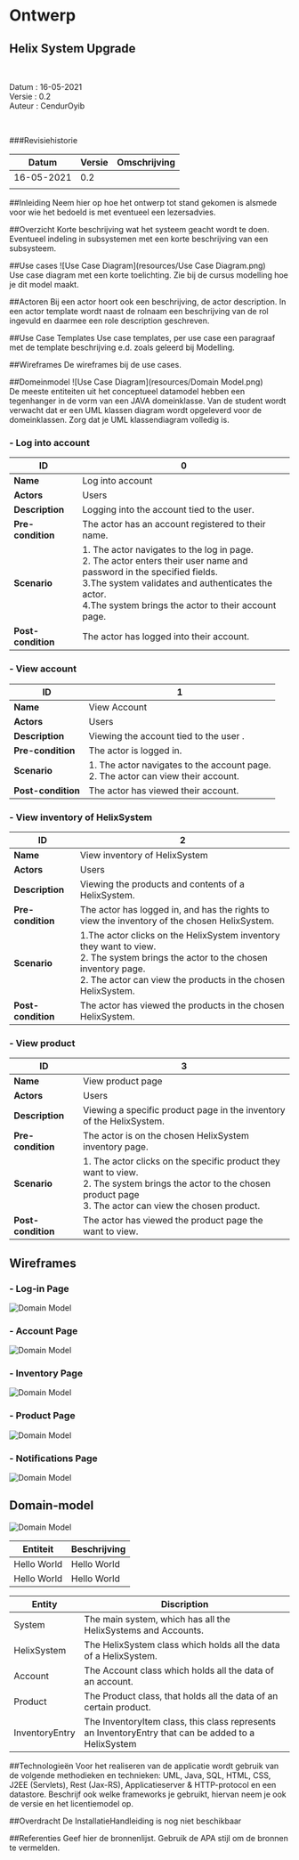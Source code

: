 Ontwerp
================
Helix System Upgrade
--------------------

&nbsp;

Datum : 16-05-2021\
Versie : 0.2\
Auteur : CendurOyib

&nbsp;

###Revisiehistorie

| **Datum**  | **Versie** | **Omschrijving** |
|------------|------------|------------------|
| 16-05-2021 |    0.2     |                  |
|            |            |                  |

##Inleiding
Neem hier op hoe het ontwerp tot stand gekomen is alsmede voor wie het bedoeld is 
met eventueel een lezersadvies.

##Overzicht
Korte beschrijving wat het systeem geacht wordt te doen. Eventueel indeling in subsystemen 
met een korte beschrijving van een subsysteem.

##Use cases
![Use Case Diagram](resources/Use Case Diagram.png)\
Use case diagram met een korte toelichting. Zie bij de cursus modelling hoe je dit model maakt.

##Actoren
Bij een actor hoort ook een beschrijving, de actor description. In een actor template wordt 
naast de rolnaam een beschrijving van de rol ingevuld en daarmee een role description geschreven.

##Use Case Templates
Use case templates, per use case een paragraaf met de template beschrijving e.d. zoals geleerd 
bij Modelling.

##Wireframes
De wireframes bij de use cases.

##Domeinmodel
![Use Case Diagram](resources/Domain Model.png)\
De meeste entiteiten uit het conceptueel datamodel hebben een tegenhanger in de vorm van 
een JAVA domeinklasse. Van de student wordt verwacht dat er een UML klassen diagram wordt 
opgeleverd voor de domeinklassen. Zorg dat je UML klassendiagram volledig is.  

### - Log into account
|  **ID**              |  0                                                             |
|----------------------|----------------------------------------------------------------|
|  **Name**            |  Log into account                                              |
|  **Actors**          |  Users                                                         |
|  **Description**     |  Logging into the account tied to the user.                    |
|  **Pre-condition**   |  The actor has an account registered to their name.            |
|  **Scenario**        |  1. The actor navigates to the log in page. <br> 2. The actor enters their user name and password in the specified fields. <br> 3.The system validates and authenticates the actor. <br> 4.The system brings the actor to their account page.  |
|  **Post-condition**  |  The actor has logged into their account.                      |

### - View account
|  **ID**              |  1                                                                    |
|----------------------|-----------------------------------------------------------------------|
|  **Name**            |  View Account                                                         |
|  **Actors**          |  Users                                                                |
|  **Description**     |  Viewing the account tied to the user .                               |
|  **Pre-condition**   |  The actor is logged in.                                              |
|  **Scenario**        |  1. The actor navigates to the account page. <br> 2. The actor can view their account.  |
|  **Post-condition**  |  The actor has viewed their account.                                  |

### - View inventory of HelixSystem
|  **ID**              |  2                                                             |
|----------------------|----------------------------------------------------------------|
|  **Name**            |  View inventory of HelixSystem                                 |
|  **Actors**          |  Users                                                         |
|  **Description**     |  Viewing the products and contents of a  HelixSystem.          |
|  **Pre-condition**   |  The actor has logged in, and has the rights to view the inventory of the chosen HelixSystem.
|  **Scenario**        |  1.The actor clicks on the HelixSystem inventory they want to view. <br> 2. The system brings the actor to the chosen inventory page. <br> 2. The actor can view the products in the chosen HelixSystem. |
|  **Post-condition**  |  The actor has viewed the products in the chosen HelixSystem.  |

### - View product
|  **ID**              |  3                                                                    |
|----------------------|-----------------------------------------------------------------------|
|  **Name**            |  View product page                                                    |
|  **Actors**          |  Users                                                                |
|  **Description**     |  Viewing a specific product page in the inventory of the HelixSystem. |
|  **Pre-condition**   |  The actor is on the chosen HelixSystem inventory page.               |
|  **Scenario**        |  1. The actor clicks on the specific product they want to view. <br> 2. The system brings the actor to the chosen product page <br> 3. The actor can view the chosen product.
|  **Post-condition**  |  The actor has viewed the product page the want to view.              |


## Wireframes
### - Log-in Page
![Domain Model](resources/Wireframes/Log-inPage.png)
### - Account Page
![Domain Model](resources/Wireframes/AccountPage.png)
### - Inventory Page
![Domain Model](resources/Wireframes/InventoryPage.png)
### - Product Page
![Domain Model](resources/Wireframes/ProductPage.png)
### - Notifications Page
![Domain Model](resources/Wireframes/NotificationsPage.png)

## Domain-model
![Domain Model](resources/DomainModel.png)

| **Entiteit**  | **Beschrijving** |
|---------------|------------------|
|  Hello World  |    Hello World   |
|  Hello World  |    Hello World   |

|  **Entity**     |  **Discription**                                                     |
|------------------|---------------------------------------------------------------------|
|  System          |  The main system, which has all the HelixSystems and Accounts.      |
|  HelixSystem     |  The HelixSystem class which holds all the data of a HelixSystem.   |
|  Account         |  The Account class which holds all the data of an account.          |
|  Product         |  The Product class, that holds all the data of an certain product.  |
|  InventoryEntry  |  The InventoryItem class, this class represents an InventoryEntry that can be added to a HelixSystem |

##Technologieën
Voor het realiseren van de applicatie wordt gebruik van de volgende methodieken 
en technieken: UML, Java, SQL, HTML, CSS, J2EE (Servlets), Rest (Jax-RS), Applicatieserver
& HTTP-protocol en een datastore. Beschrijf ook welke frameworks je gebruikt, 
hiervan neem je ook de versie en het licentiemodel op.

##Overdracht
De InstallatieHandleiding is nog niet beschikbaar

##Referenties
Geef hier de bronnenlijst. Gebruik de APA stijl om de bronnen te vermelden.
